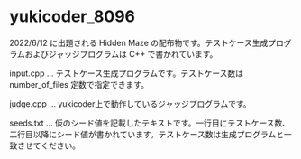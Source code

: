 # yukicoder_8096
2022/6/12 に出題される Hidden Maze の配布物です。テストケース生成プログラムおよびジャッジプログラムは C++ で書かれています。

input.cpp ... テストケース生成プログラムです。テストケース数は number_of_files 定数で指定できます。

judge.cpp ... yukicoder上で動作しているジャッジプログラムです。

seeds.txt ... 仮のシード値を記載したテキストです。一行目にテストケース数、二行目以降にシード値が書かれています。テストケース数は生成プログラムと一致させてください。

